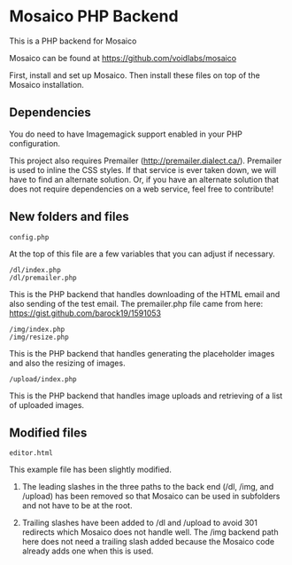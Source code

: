 # Mosaico PHP Backend

This is a PHP backend for Mosaico

Mosaico can be found at https://github.com/voidlabs/mosaico

First, install and set up Mosaico.  Then install these files on top of the Mosaico installation.

## Dependencies

You do need to have Imagemagick support enabled in your PHP configuration.

This project also requires Premailer (http://premailer.dialect.ca/).  Premailer is used to inline the CSS styles.  If that service is ever taken down, we will have to find an alternate solution.  Or, if you have an alternate solution that does not require dependencies on a web service, feel free to contribute!

## New folders and files
```
config.php
```
At the top of this file are a few variables that you can adjust if necessary.

```
/dl/index.php
/dl/premailer.php
```
This is the PHP backend that handles downloading of the HTML email and also sending of the test email.  The premailer.php file came from here: https://gist.github.com/barock19/1591053

```
/img/index.php
/img/resize.php
```
This is the PHP backend that handles generating the placeholder images and also the resizing of images.

```
/upload/index.php
```
This is the PHP backend that handles image uploads and retrieving of a list of uploaded images.

## Modified files

```
editor.html
```
This example file has been slightly modified.

1) The leading slashes in the three paths to the back end (/dl, /img, and /upload) has been removed so that Mosaico can be used in subfolders and not have to be at the root.

2) Trailing slashes have been added to /dl and /upload to avoid 301 redirects which Mosaico does not handle well.  The /img backend path here does not need a trailing slash added because the Mosaico code already adds one when this is used.
